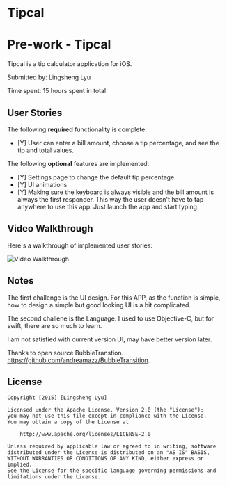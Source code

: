 # Tipcal
# Pre-work - Tipcal

Tipcal is a tip calculator application for iOS.

Submitted by: Lingsheng Lyu

Time spent: 15 hours spent in total

## User Stories

The following **required** functionality is complete:
* [Y] User can enter a bill amount, choose a tip percentage, and see the tip and total values.

The following **optional** features are implemented:
* [Y] Settings page to change the default tip percentage.
* [Y] UI animations
* [Y] Making sure the keyboard is always visible and the bill amount is always the first responder. This way the user doesn't have to tap anywhere to use this app. Just launch the app and start typing.


## Video Walkthrough 

Here's a walkthrough of implemented user stories:

<img src='http://i.imgur.com/SYaSqVI.gif?1' title='Video Walkthrough' width='' alt='Video Walkthrough' />

## Notes

The first challenge is the UI design. For this APP, as the function is simple, how to design a simple but good looking UI is a bit complicated. 

The second challene is the Language. I used to use Objective-C, but for swift, there are so much to learn.

I am not satisfied with current version UI, may have better version later.

Thanks to open source BubbleTranstion. https://github.com/andreamazz/BubbleTransition.

## License

    Copyright [2015] [Lingsheng Lyu]

    Licensed under the Apache License, Version 2.0 (the "License");
    you may not use this file except in compliance with the License.
    You may obtain a copy of the License at

        http://www.apache.org/licenses/LICENSE-2.0

    Unless required by applicable law or agreed to in writing, software
    distributed under the License is distributed on an "AS IS" BASIS,
    WITHOUT WARRANTIES OR CONDITIONS OF ANY KIND, either express or implied.
    See the License for the specific language governing permissions and
    limitations under the License.
